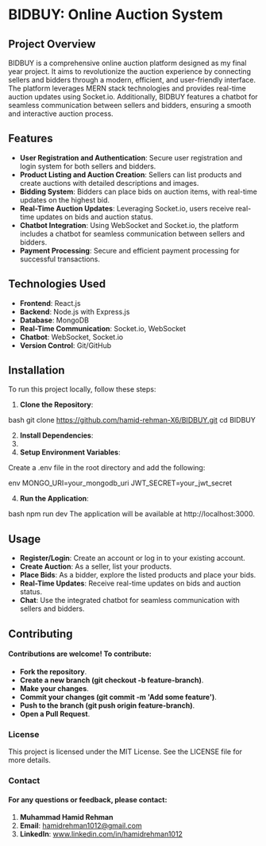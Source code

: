 # BIDBUY: Online Auction System
## Project Overview
BIDBUY is a comprehensive online auction platform designed as my final year project. It aims to revolutionize the auction experience by connecting sellers and bidders through a modern, efficient, and user-friendly interface. The platform leverages MERN stack technologies and provides real-time auction updates using Socket.io. Additionally, BIDBUY features a chatbot for seamless communication between sellers and bidders, ensuring a smooth and interactive auction process.

## Features

- **User Registration and Authentication**: Secure user registration and login system for both sellers and bidders.
- **Product Listing and Auction Creation**: Sellers can list products and create auctions with detailed descriptions and images.
- **Bidding System**: Bidders can place bids on auction items, with real-time updates on the highest bid.
- **Real-Time Auction Updates**: Leveraging Socket.io, users receive real-time updates on bids and auction status.
- **Chatbot Integration**: Using WebSocket and Socket.io, the platform includes a chatbot for seamless communication between sellers and bidders.
- **Payment Processing**: Secure and efficient payment processing for successful transactions.
  
## Technologies Used

- **Frontend**: React.js
- **Backend**: Node.js with Express.js
- **Database**: MongoDB
- **Real-Time Communication**: Socket.io, WebSocket
- **Chatbot**: WebSocket, Socket.io
- **Version Control**: Git/GitHub
  
## Installation

To run this project locally, follow these steps:

1. **Clone the Repository**:

bash
git clone https://github.com/hamid-rehman-X6/BIDBUY.git
cd BIDBUY

2. **Install Dependencies**:
3. 
4. **Setup Environment Variables**:
   
Create a .env file in the root directory and add the following:

env
MONGO_URI=your_mongodb_uri
JWT_SECRET=your_jwt_secret

4. **Run the Application**:

bash
npm run dev
The application will be available at http://localhost:3000.

## Usage

- **Register/Login**: Create an account or log in to your existing account.
- **Create Auction**: As a seller, list your products.
- **Place Bids**: As a bidder, explore the listed products and place your bids.
- **Real-Time Updates**: Receive real-time updates on bids and auction status.
- **Chat**: Use the integrated chatbot for seamless communication with sellers and bidders.
  
## Contributing
#### Contributions are welcome! To contribute:

- **Fork the repository**.
- **Create a new branch (git checkout -b feature-branch)**.
- **Make your changes**.
- **Commit your changes (git commit -m 'Add some feature')**.
- **Push to the branch (git push origin feature-branch)**.
- **Open a Pull Request**.

### License
This project is licensed under the MIT License. See the LICENSE file for more details.

### Contact
#### For any questions or feedback, please contact:

1. **Muhammad Hamid Rehman**
2. **Email**: hamidrehman1012@gmail.com
3. **LinkedIn**: www.linkedin.com/in/hamidrehman1012
